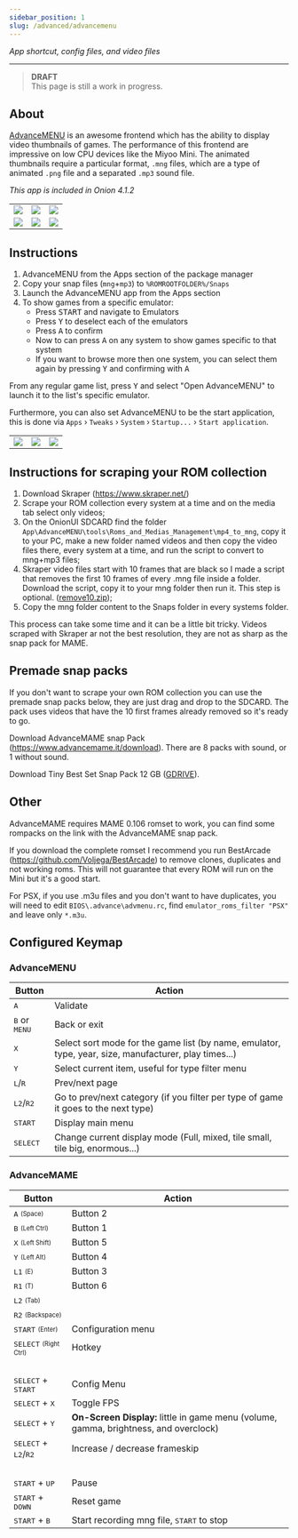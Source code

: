```yaml
---
sidebar_position: 1
slug: /advanced/advancemenu
---
```


*App shortcut, config files, and video files*

---

> **DRAFT**  
> This page is still a work in progress.

## About

[AdvanceMENU](http://www.advancemame.it/menu-readme) is an awesome frontend which has the ability to display video thumbnails of games. The performance of this frontend are impressive on low CPU devices like the Miyoo Mini. The animated thumbnails require a particular format, `.mng` files, which are a type of animated `.png` file and a separated `.mp3` sound file.

*This app is included in Onion 4.1.2*

<table><tr>
<td><img src="https://user-images.githubusercontent.com/34470397/228361104-0879a3a7-a5ea-4cc9-bc3e-c971bf5a0e24.png" /></td>
<td><img src="https://user-images.githubusercontent.com/34470397/228361129-051badae-5c95-4ca1-8595-b7d7aeabc70c.png" /></td>
<td><img src="https://user-images.githubusercontent.com/34470397/228361157-e6a7f53f-4d4a-4450-98f3-0b03bcae9600.png" /></td>
</tr><tr>
<td><img src="https://user-images.githubusercontent.com/34470397/228361197-86608c11-fc89-4b49-b029-5d536b3d75df.png" /></td>
<td><img src="https://user-images.githubusercontent.com/34470397/228361211-72b4049a-1c87-4eaf-a8e7-85bdff0a9d35.png" /></td>
<td><img src="https://user-images.githubusercontent.com/34470397/228361229-dbb78d48-d96a-43c8-a66d-3b83106cc4b7.png" /></td>
</tr></table>


## Instructions

1. AdvanceMENU from the Apps section of the package manager
2. Copy your snap files (`mng`+`mp3`) to `%ROMROOTFOLDER%/Snaps`
3. Launch the AdvanceMENU app from the Apps section
4. To show games from a specific emulator:
   - Press <kbd>START</kbd> and navigate to Emulators
   - Press <kbd>Y</kbd> to deselect each of the emulators
   - Press <kbd>A</kbd> to confirm
   - Now to can press <kbd>A</kbd> on any system to show games specific to that system
   - If you want to browse more then one system, you can select them again by pressing <kbd>Y</kbd> and confirming with <kbd>A</kbd>

From any regular game list, press <kbd>Y</kbd> and select "Open AdvanceMENU" to launch it to the list's specific emulator.

Furthermore, you can also set AdvanceMENU to be the start application, this is done via `Apps` › `Tweaks` › `System` › `Startup...` › `Start application`.


<table><tr>
<td><img src="https://user-images.githubusercontent.com/34470397/228361949-cf88379b-0693-414e-acc0-8836e05c3d5e.png" /></td>
<td><img src="https://user-images.githubusercontent.com/34470397/228361983-122d0187-96c6-4d12-b84a-f8a1833df675.png" /></td>
<td><img src="https://user-images.githubusercontent.com/34470397/228362003-2171d9b5-9f74-46d8-ac23-84c7015dd5b9.png" /></td>
</tr></table>



## Instructions for scraping your ROM collection

1. Download Skraper (https://www.skraper.net/)
2. Scrape your ROM collection every system at a time and on the media tab select only videos;
3. On the OnionUI SDCARD find the folder `App\AdvanceMENU\tools\Roms_and_Medias_Management\mp4_to_mng`, copy it to your PC, make a new folder named videos and then copy the video files there, every system at a time, and run the script to convert to mng+mp3 files;
4. Skraper video files start with 10 frames that are black so I made a script that removes the first 10 frames of every .mng file inside a folder. Download the script, copy it to your mng folder then run it. This step is optional. ([remove10.zip](https://github.com/OnionUI/Onion/files/11100644/remove10.zip));
5. Copy the mng folder content to the Snaps folder in every systems folder.

This process can take some time and it can be a little bit tricky. Videos scraped with Skraper ar not the best resolution, they are not as sharp as the snap pack for MAME. 



## Premade snap packs

If you don't want to scrape your own ROM collection you can use the premade snap packs below, they are just drag and drop to the SDCARD. The pack uses videos that have the 10 first frames already removed so it's ready to go.

Download AdvanceMAME snap Pack (https://www.advancemame.it/download). There are 8 packs with sound, or 1 without sound.

Download Tiny Best Set Snap Pack 12 GB ([GDRIVE](https://drive.google.com/file/d/1KoHhrSxNa3u--W2rhGIwRdPQguP52tqD/view?usp=sharing)).



## Other

AdvanceMAME requires MAME 0.106 romset to work, you can find some rompacks on the link with the AdvanceMAME snap pack.

If you download the complete romset I recommend you run BestArcade (https://github.com/Voljega/BestArcade) to remove clones, duplicates and not working roms. This will not guarantee that every ROM will run on the Mini but it's a good start.

For PSX, if you use .m3u files and you don't want to have duplicates, you will need to edit `BIOS\.advance\advmenu.rc`, find `emulator_roms_filter "PSX"` and leave only `*.m3u`. 



## Configured Keymap

### AdvanceMENU

<table align="center">
<thead><th>  Button                             </th><th>  Action  </th></thead>
<tr><td>  <kbd>A</kbd>                          </td><td>  Validate  </td></tr>
<tr><td>  <kbd>B</kbd> or <kbd>MENU</kbd>       </td><td>  Back or exit  </td></tr>
<tr><td>  <kbd>X</kbd>                          </td><td>  Select sort mode for the game list (by name, emulator, type, year, size, manufacturer, play times...)  </td></tr>
<tr><td>  <kbd>Y</kbd>                          </td><td>  Select current item, useful for type filter menu  </td></tr>
<tr><td>  <kbd>L</kbd>/<kbd>R</kbd>             </td><td>  Prev/next page  </td></tr>
<tr><td>  <kbd>L2</kbd>/<kbd>R2</kbd>           </td><td>  Go to prev/next category (if you filter per type of game it goes to the next type)  </td></tr>
<tr><td>  <kbd>START</kbd>                      </td><td>  Display main menu  </td></tr>
<tr><td>  <kbd>SELECT</kbd>                     </td><td>  Change current display mode (Full, mixed, tile small, tile big, enormous...)  </td></tr>
</table>


### AdvanceMAME

<table align="center">
<thead><th>  Button                            </th><th>  Action    </th></thead>
<tr><td>  <kbd>A</kbd> <sub><sup>(Space)</sup></sub>                 </td><td>  Button 2  </td></tr>
<tr><td>  <kbd>B</kbd> <sub><sup>(Left Ctrl)</sup></sub>             </td><td>  Button 1  </td></tr>
<tr><td>  <kbd>X</kbd> <sub><sup>(Left Shift)</sup></sub>            </td><td>  Button 5  </td></tr>
<tr><td>  <kbd>Y</kbd> <sub><sup>(Left Alt)</sup></sub>              </td><td>  Button 4  </td></tr>
<tr><td>  <kbd>L1</kbd> <sub><sup>(E)</sup></sub>                    </td><td>  Button 3  </td></tr>
<tr><td>  <kbd>R1</kbd> <sub><sup>(T)</sup></sub>                    </td><td>  Button 6  </td></tr>
<tr><td>  <kbd>L2</kbd> <sub><sup>(Tab)</sup></sub>                  </td><td>  </td></tr>
<tr><td>  <kbd>R2</kbd> <sub><sup>(Backspace)</sup></sub>            </td><td>  </td></tr>
<tr><td>  <kbd>START</kbd> <sub><sup>(Enter)</sup></sub>             </td><td>  Configuration menu  </td></tr>
<tr><td>  <kbd>SELECT</kbd> <sub><sup>(Right Ctrl)</sup></sub>       </td><td>  Hotkey  </td></tr>
<tr><td colspan="2">&nbsp;</td></tr>
<tr><td>  <kbd>SELECT</kbd> + <kbd>START</kbd>            </td><td>  Config Menu  </td></tr>
<tr><td>  <kbd>SELECT</kbd> + <kbd>X</kbd>                </td><td>  Toggle FPS  </td></tr>
<tr><td>  <kbd>SELECT</kbd> + <kbd>Y</kbd>                </td><td>  <b>On-Screen Display:</b> little in game menu (volume, gamma, brightness, and overclock)  </td></tr>
<tr><td>  <kbd>SELECT</kbd> + <kbd>L2</kbd>/<kbd>R2</kbd> </td><td>  Increase / decrease frameskip  </td></tr>
<tr><td colspan="2">&nbsp;</td></tr>
<tr><td>  <kbd>START</kbd> + <kbd>UP</kbd>                </td><td>  Pause  </td></tr>
<tr><td>  <kbd>START</kbd> + <kbd>DOWN</kbd>              </td><td>  Reset game  </td></tr>
<tr><td>  <kbd>START</kbd> + <kbd>B</kbd>                 </td><td>  Start recording mng file, <kbd>START</kbd> to stop  </td></tr>
</table>


